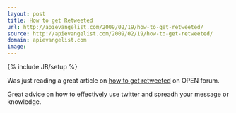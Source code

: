 ```yaml
---
layout: post
title: How to get Retweeted
url: http://apievangelist.com/2009/02/19/how-to-get-retweeted/
source: http://apievangelist.com/2009/02/19/how-to-get-retweeted/
domain: apievangelist.com
image: 
---
```

{% include JB/setup %}<p>Was just reading a great article on <a href="http://blogs.openforum.com/2009/02/18/how-to-get-retweeted/">how to get retweeted</a> on OPEN forum.<p></p>
Great advice on how to effectively use twitter and spreadh your message or knowledge.</p>
